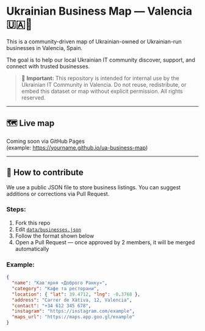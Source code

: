 # Ukrainian Business Map — Valencia 🇺🇦📍

This is a community-driven map of Ukrainian-owned or Ukrainian-run businesses in Valencia, Spain.

The goal is to help our local Ukrainian IT community discover, support, and connect with trusted businesses.

> 🛑 **Important:** This repository is intended for internal use by the Ukrainian IT Community in Valencia. Do not reuse, redistribute, or embed this dataset or map without explicit permission. All rights reserved.

---

## 🗺 Live map

Coming soon via GitHub Pages  
(example: https://yourname.github.io/ua-business-map)

---

## 📁 How to contribute

We use a public JSON file to store business listings. You can suggest additions or corrections via Pull Request.

### Steps:
1. Fork this repo
2. Edit [`data/businesses.json`](data/businesses.json)
3. Follow the format shown below
4. Open a Pull Request — once approved by 2 members, it will be merged automatically

### Example:
```json
{
  "name": "Кав'ярня «Доброго Ранку»",
  "category": "Кафе та ресторани",
  "location": { "lat": 39.4712, "lng": -0.3768 },
  "address": "Carrer de Xàtiva, 12, Valencia",
  "contact": "+34 612 345 678",
  "instagram": "https://instagram.com/example",
  "maps_url": "https://maps.app.goo.gl/example"
}
